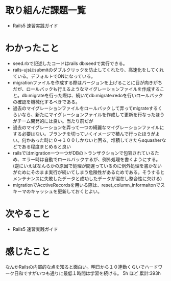# 取り組んだ課題一覧
- Rails5 速習実践ガイド
# わかったこと
- seed.rbで記述したコードはrails db:seedで実行できる。
- rails-ujsはsubmitのダブルクリックを防止してくれたり、高速化をしてくれている。デフォルトでONになっている。
- migrationファイルを作成する際はバージョンを上げることに目が向きがちだが、ロールバックも行えるようなマイグレーションファイルを作成すること。db:migrateを行った際は、続いてdb:migrate:redoを行いロールバックの確認を機械化するべきである。
- 過去のマイグレーションファイルをロールバックして弄ってmigrateするくらいなら、新たにマイグレーションファイルを作成して更新を行なったほうがチーム開発的には良い。当たり前だが
- 過去のマイグレーションを弄って一つの綺麗なマイグレーションファイルにする必要はない。ブランチを切っていくイメージで積んで行ったほうがよい。何かあった時に０→１００しかないと困る。堆積してきたらsquasherなどである程度まとめると良い
- railsではmigration一つ一つがDBのトランザクションで包容されているため、エラー時は自動でロールバックするが、例外処理を書くようにする。(逆にいえばなんらかの原因で処理が間違っているのに例外処理を書かないがためにそのまま実行が続いてしまう危険性があるためである。そうするとメンテナンスに失敗したデータと成功したデータが混在し整合性に欠ける)
- migrationでAcctiveRecordsを用いる際は、reset_column_informaitonでスキーマのキャッシュを更新しておくとよい。
# 次やること
- Rails5 速習実践ガイド
# 感じたこと
なんかRailsの内部的な点を知ると面白い。明日から１０連勤くらいでハードワーク日和ですがいつも通りに最低１時間は学習を続ける。
5h ほど
累計:393h




